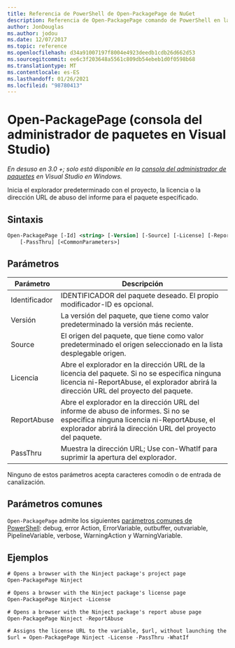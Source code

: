 ```yaml
---
title: Referencia de PowerShell de Open-PackagePage de NuGet
description: Referencia de Open-PackagePage comando de PowerShell en la consola del administrador de paquetes NuGet en Visual Studio.
author: JonDouglas
ms.author: jodou
ms.date: 12/07/2017
ms.topic: reference
ms.openlocfilehash: d34a91007197f8004e4923deedb1cdb26d662d53
ms.sourcegitcommit: ee6c3f203648a5561c809db54ebeb1d0f0598b68
ms.translationtype: MT
ms.contentlocale: es-ES
ms.lasthandoff: 01/26/2021
ms.locfileid: "98780413"
---
```

# <a name="open-packagepage-package-manager-console-in-visual-studio"></a>Open-PackagePage (consola del administrador de paquetes en Visual Studio)

*En desuso en 3.0 +; solo está disponible en la [consola del administrador de paquetes](../../consume-packages/install-use-packages-powershell.md) en Visual Studio en Windows.*

Inicia el explorador predeterminado con el proyecto, la licencia o la dirección URL de abuso del informe para el paquete especificado.

## <a name="syntax"></a>Sintaxis

```ps
Open-PackagePage [-Id] <string> [-Version] [-Source] [-License] [-ReportAbuse]
    [-PassThru] [<CommonParameters>]
```

## <a name="parameters"></a>Parámetros

| Parámetro | Descripción |
| --- | --- |
| Identificador | IDENTIFICADOR del paquete deseado. El propio modificador-ID es opcional. |
| Versión | La versión del paquete, que tiene como valor predeterminado la versión más reciente. |
| Source | El origen del paquete, que tiene como valor predeterminado el origen seleccionado en la lista desplegable origen. |
| Licencia | Abre el explorador en la dirección URL de la licencia del paquete. Si no se especifica ninguna licencia ni-ReportAbuse, el explorador abrirá la dirección URL del proyecto del paquete. |
| ReportAbuse | Abre el explorador en la dirección URL del informe de abuso de informes. Si no se especifica ninguna licencia ni-ReportAbuse, el explorador abrirá la dirección URL del proyecto del paquete. |
| PassThru | Muestra la dirección URL; Use con-WhatIf para suprimir la apertura del explorador. |

Ninguno de estos parámetros acepta caracteres comodín o de entrada de canalización.

## <a name="common-parameters"></a>Parámetros comunes

`Open-PackagePage` admite los siguientes [parámetros comunes de PowerShell](/powershell/module/microsoft.powershell.core/about/about_commonparameters): debug, error Action, ErrorVariable, outbuffer, outvariable, PipelineVariable, verbose, WarningAction y WarningVariable.

## <a name="examples"></a>Ejemplos

```ps
# Opens a browser with the Ninject package's project page
Open-PackagePage Ninject

# Opens a browser with the Ninject package's license page
Open-PackagePage Ninject -License

# Opens a browser with the Ninject package's report abuse page  
Open-PackagePage Ninject -ReportAbuse

# Assigns the license URL to the variable, $url, without launching the browser
$url = Open-PackagePage Ninject -License -PassThru -WhatIf
```